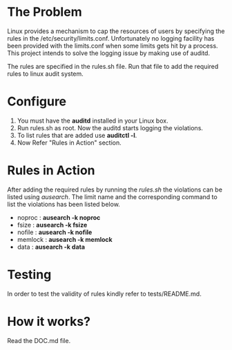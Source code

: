 The Problem
============

Linux provides a mechanism to cap the resources of users by specifying the rules in the /etc/security/limits.conf. Unfortunately no logging facility has been provided with the limits.conf when some limits gets hit by a process. This project intends to solve the logging issue by making use of auditd.

The rules are specified in the rules.sh file. Run that file to add the
required rules to linux audit system.

Configure
=========

1. You must have the **auditd** installed in your Linux box.
2. Run rules.sh as root. Now the auditd starts logging the violations.
3. To list rules that are added use **auditctl -l**.
4. Now Refer "Rules in Action" section.

Rules in Action
===============

After adding the required rules by running the *rules.sh* the violations can be listed using *ausearch*. The limit name and the corresponding command to list the violations has been listed below.

* noproc : **ausearch -k noproc**
* fsize : **ausearch -k fsize**
* nofile : **ausearch -k nofile**
* memlock : **ausearch -k memlock**
* data : **ausearch -k data**

Testing
=======
In order to test the validity of rules kindly refer to tests/README.md.

How it works?
============

Read the DOC.md file.
